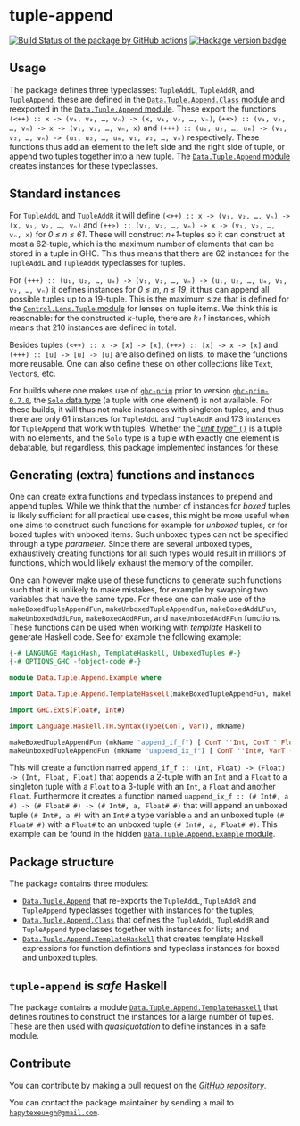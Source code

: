 # tuple-append

[![Build Status of the package by GitHub actions](https://github.com/hapytex/tuple-append/actions/workflows/build-ci.yml/badge.svg)](https://github.com/hapytex/tuple-append/actions/workflows/build-ci.yml)
[![Hackage version badge](https://img.shields.io/hackage/v/tuple-append.svg)](https://hackage.haskell.org/package/tuple-append)

## Usage

The package defines three typeclasses: `TupleAddL`, `TupleAddR`, and `TupleAppend`, these are defined in the [`Data.Tuple.Append.Class` module](https://github.com/hapytex/tuple-append/blob/master/src/Data/Tuple/Append/Class.hs) and reexported in the [`Data.Tuple.Append` module](https://github.com/hapytex/tuple-append/blob/master/src/Data/Tuple/Append.hs). These export the functions `(<++) :: x -> (v₁, v₂, …, vₙ) -> (x, v₁, v₂, …, vₙ)`, `(++>) :: (v₁, v₂, …, vₙ) -> x -> (v₁, v₂, …, vₙ, x)` and `(+++) :: (u₁, u₂, …, uₘ) -> (v₁, v₂, …, vₙ) -> (u₁, u₂, …, uₘ, v₁, v₂, …, vₙ)` respectively. These functions thus add an element to the left side and the right side of tuple, or append two tuples together into a new tuple. The [`Data.Tuple.Append` module](https://github.com/hapytex/tuple-append/blob/master/src/Data/Tuple/Append.hs) creates instances for these typeclasses.

## Standard instances

For `TupleAddL` and `TupleAddR` it will define `(<++) :: x -> (v₁, v₂, …, vₙ) -> (x, v₁, v₂, …, vₙ)` and `(++>) :: (v₁, v₂, …, vₙ) -> x -> (v₁, v₂, …, vₙ, x)` for *0 &le; n &le; 61*. These will construct *n+1*-tuples so it can construct at most a 62-tuple, which is the maximum number of elements that can be stored in a tuple in GHC. This thus means that there are 62 instances for the `TupleAddL` and `TupleAddR` typeclasses for tuples.

For `(+++) :: (u₁, u₂, …, uₘ) -> (v₁, v₂, …, vₙ) -> (u₁, u₂, …, uₘ, v₁, v₂, …, vₙ)` it defines instances for *0 &le; m, n &le; 19*, it thus can append all possible tuples up to a 19-tuple. This is the maximum size that is defined for the [`Control.Lens.Tuple` module](https://hackage.haskell.org/package/lens-5.1.1/docs/Control-Lens-Tuple.html) for lenses on tuple items. We think this is reasonable: for the constructed *k*-tuple, there are *k+1* instances, which means that 210 instances are defined in total.

Besides tuples `(<++) :: x -> [x] -> [x]`, `(++>) :: [x] -> x -> [x]` and `(+++) :: [u] -> [u] -> [u]` are also defined on lists, to make the functions more reusable. One can also define these on other collections like `Text`, `Vector`s, etc.

For builds where one makes use of [`ghc-prim`](https://hackage.haskell.org/package/ghc-prim/) prior to version [`ghc-prim-0.7.0`](https://hackage.haskell.org/package/ghc-prim-0.7.0/), the [`Solo` data type](https://hackage.haskell.org/package/ghc-prim-0.7.0/docs/GHC-Tuple.html#t:Solo) (a tuple with one element) is not available. For these builds, it will thus not make instances with singleton tuples, and thus there are only 61 instances for `TupleAddL` and `TupleAddR` and 173 instances for `TupleAppend` that work with tuples. Whether the ["*unit type*" `()`](https://hackage.haskell.org/package/ghc-prim-0.7.0/docs/GHC-Tuple.html#t:-40--41-) is a tuple with no elements, and the `Solo` type is a tuple with exactly one element is debatable, but regardless, this package implemented instances for these.

## Generating (extra) functions and instances

One can create extra functions and typeclass instances to prepend and append tuples. While we think that the number of instances for *boxed* tuples is likely sufficient for all practical use cases, this might be more useful when one aims to construct such functions for example for *unboxed* tuples, or for boxed tuples with unboxed items. Such unboxed types can not be specified through a type *parameter*. Since there are several unboxed types, exhaustively creating functions for all such types would result in millions of functions, which would likely exhaust the memory of the compiler.

One can however make use of these functions to generate such functions such that it is unlikely to make mistakes, for example by swapping two variables that have the same type. For these one can make use of the `makeBoxedTupleAppendFun`, `makeUnboxedTupleAppendFun`, `makeBoxedAddLFun`, `makeUnboxedAddLFun`, `makeBoxedAddRFun`, and `makeUnboxedAddRFun` functions. These functions can be used when working with *template* Haskell to generate Haskell code. See for example the following example:

```haskell
{-# LANGUAGE MagicHash, TemplateHaskell, UnboxedTuples #-}
{-# OPTIONS_GHC -fobject-code #-}

module Data.Tuple.Append.Example where

import Data.Tuple.Append.TemplateHaskell(makeBoxedTupleAppendFun, makeUnboxedTupleAppendFun)

import GHC.Exts(Float#, Int#)

import Language.Haskell.TH.Syntax(Type(ConT, VarT), mkName)

makeBoxedTupleAppendFun (mkName "append_if_f") [ ConT ''Int, ConT ''Float ] [ ConT ''Float ]
makeUnboxedTupleAppendFun (mkName "uappend_ix_f") [ ConT ''Int#, VarT (mkName "a")] [ConT ''Float# ]
```

This will create a function named `append_if_f :: (Int, Float) -> (Float) -> (Int, Float, Float)` that appends a 2-tuple with an `Int` and a `Float` to a singleton tuple with a `Float` to a 3-tuple with an `Int`, a `Float` and another `Float`. Furthermore it creates a function named `uappend_ix_f :: (# Int#, a #) -> (# Float# #) -> (# Int#, a, Float# #)` that will append an unboxed tuple `(# Int#, a #)` with an `Int#` a type variable `a` and an unboxed tuple `(# Float# #)` with a `Float#` to an unboxed tuple `(# Int#, a, Float# #)`. This example can be found in the hidden [`Data.Tuple.Append.Example` module](https://github.com/hapytex/tuple-append/blob/master/src/Data/Tuple/Append/Example.hs).

## Package structure

The package contains three modules:

 - [`Data.Tuple.Append`](https://github.com/hapytex/tuple-append/blob/master/src/Data/Tuple/Append.hs) that re-exports the `TupleAddL`, `TupleAddR` and `TupleAppend` typeclasses together with instances for the tuples;
 - [`Data.Tuple.Append.Class`](https://github.com/hapytex/tuple-append/blob/master/src/Data/Tuple/Append/Class.hs) that defines the `TupleAddL`, `TupleAddR` and `TupleAppend` typeclasses together with instances for lists; and
 - [`Data.Tuple.Append.TemplateHaskell`](https://github.com/hapytex/tuple-append/blob/master/src/Data/Tuple/Append/TemplateHaskell.hs) that creates template Haskell expressions for function defintions and typeclass instances for boxed and unboxed tuples.

## `tuple-append` is *safe* Haskell

The package contains a module [`Data.Tuple.Append.TemplateHaskell`](https://github.com/hapytex/tuple-append/blob/master/src/Data/Tuple/Append/TemplateHaskell.hs) that defines routines to construct the instances for a large number of tuples. These are then used with *quasiquotation* to define instances in a safe module.

## Contribute

You can contribute by making a pull request on the [*GitHub repository*](https://github.com/hapytex/tuple-append).

You can contact the package maintainer by sending a mail to [`hapytexeu+gh@gmail.com`](mailto:hapytexeu+gh@gmail.com).
